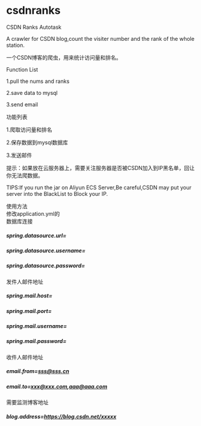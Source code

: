 # csdnranks
CSDN Ranks Autotask

A crawler for CSDN blog,count the visiter number and the rank of the whole station.

一个CSDN博客的爬虫，用来统计访问量和排名。


Function List

1.pull the nums and ranks

2.save data to mysql

3.send email

功能列表

1.爬取访问量和排名

2.保存数据到mysql数据库

3.发送邮件

提示：如果放在云服务器上，需要关注服务器是否被CSDN加入到IP黑名单，回让你无法爬数据。

TIPS:If you run the jar on Aliyun ECS Server,Be careful,CSDN may put your server into the BlackList to Block your IP.


使用方法  
修改application.yml的  
数据库连接  
##### spring.datasource.url=  
##### spring.datasource.username=  
##### spring.datasource.password=  
发件人邮件地址  
##### spring.mail.host=  
##### spring.mail.port=  
##### spring.mail.username=  
##### spring.mail.password=  
收件人邮件地址  
##### email.from=sss@sss.cn  
##### email.to=xxx@xxx.com,aaa@aaa.com  
需要监测博客地址  
##### blog.address=https://blog.csdn.net/xxxxx  

